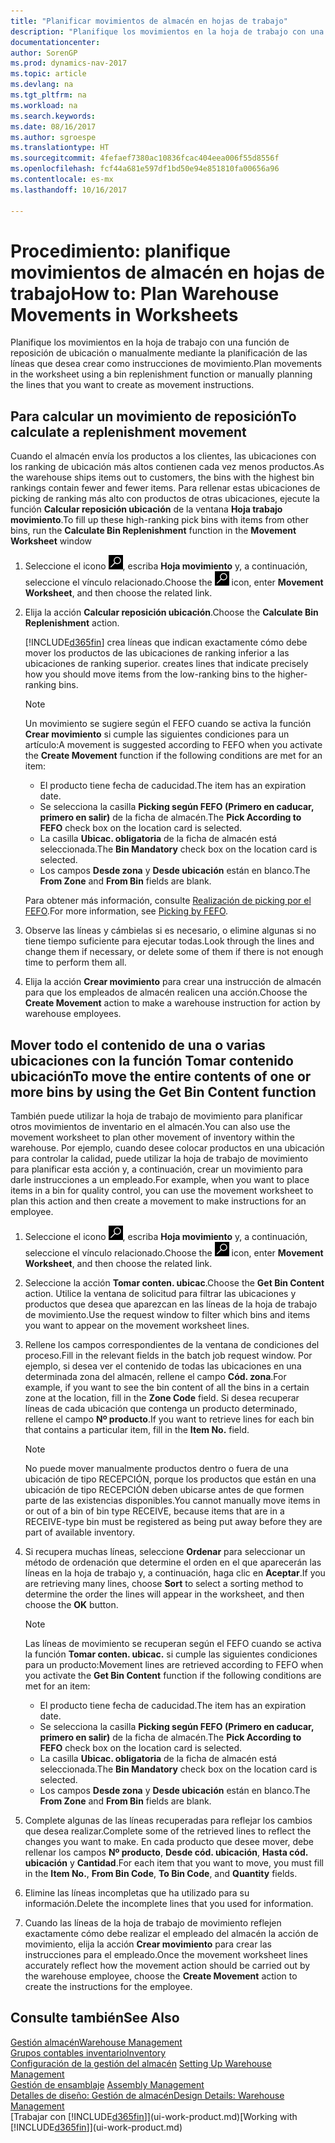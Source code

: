 ```yaml
---
title: "Planificar movimientos de almacén en hojas de trabajo"
description: "Planifique los movimientos en la hoja de trabajo con una función de reposición de ubicación o manualmente mediante la planificación de las líneas que desea crear como instrucciones de movimiento."
documentationcenter: 
author: SorenGP
ms.prod: dynamics-nav-2017
ms.topic: article
ms.devlang: na
ms.tgt_pltfrm: na
ms.workload: na
ms.search.keywords: 
ms.date: 08/16/2017
ms.author: sgroespe
ms.translationtype: HT
ms.sourcegitcommit: 4fefaef7380ac10836fcac404eea006f55d8556f
ms.openlocfilehash: fcf44a681e597df1bd50e94e851810fa00656a96
ms.contentlocale: es-mx
ms.lasthandoff: 10/16/2017

---
```

# <a name="how-to-plan-warehouse-movements-in-worksheets"></a><span data-ttu-id="f7f29-103">Procedimiento: planifique movimientos de almacén en hojas de trabajo</span><span class="sxs-lookup"><span data-stu-id="f7f29-103">How to: Plan Warehouse Movements in Worksheets</span></span>
<span data-ttu-id="f7f29-104">Planifique los movimientos en la hoja de trabajo con una función de reposición de ubicación o manualmente mediante la planificación de las líneas que desea crear como instrucciones de movimiento.</span><span class="sxs-lookup"><span data-stu-id="f7f29-104">Plan movements in the worksheet using a bin replenishment function or manually planning the lines that you want to create as movement instructions.</span></span>  

## <a name="to-calculate-a-replenishment-movement"></a><span data-ttu-id="f7f29-105">Para calcular un movimiento de reposición</span><span class="sxs-lookup"><span data-stu-id="f7f29-105">To calculate a replenishment movement</span></span>  
<span data-ttu-id="f7f29-106">Cuando el almacén envía los productos a los clientes, las ubicaciones con los ranking de ubicación más altos contienen cada vez menos productos.</span><span class="sxs-lookup"><span data-stu-id="f7f29-106">As the warehouse ships items out to customers, the bins with the highest bin rankings contain fewer and fewer items.</span></span> <span data-ttu-id="f7f29-107">Para rellenar estas ubicaciones de picking de ranking más alto con productos de otras ubicaciones, ejecute la función **Calcular reposición ubicación** de la ventana **Hoja trabajo movimiento**.</span><span class="sxs-lookup"><span data-stu-id="f7f29-107">To fill up these high-ranking pick bins with items from other bins, run the **Calculate Bin Replenishment** function in the **Movement Worksheet** window</span></span>

1.  <span data-ttu-id="f7f29-108">Seleccione el icono ![Buscar página o informe](media/ui-search/search_small.png "icono Buscar página o informe"), escriba **Hoja movimiento** y, a continuación, seleccione el vínculo relacionado.</span><span class="sxs-lookup"><span data-stu-id="f7f29-108">Choose the ![Search for Page or Report](media/ui-search/search_small.png "Search for Page or Report icon") icon, enter **Movement Worksheet**, and then choose the related link.</span></span>  
2.  <span data-ttu-id="f7f29-109">Elija la acción **Calcular reposición ubicación**.</span><span class="sxs-lookup"><span data-stu-id="f7f29-109">Choose the **Calculate Bin Replenishment** action.</span></span>  

    [!INCLUDE[d365fin](includes/d365fin_md.md)]<span data-ttu-id="f7f29-110"> crea líneas que indican exactamente cómo debe mover los productos de las ubicaciones de ranking inferior a las ubicaciones de ranking superior.</span><span class="sxs-lookup"><span data-stu-id="f7f29-110"> creates lines that indicate precisely how you should move items from the low-ranking bins to the higher-ranking bins.</span></span>  

    > [!NOTE]  
    >  <span data-ttu-id="f7f29-111">Un movimiento se sugiere según el FEFO cuando se activa la función **Crear movimiento** si cumple las siguientes condiciones para un artículo:</span><span class="sxs-lookup"><span data-stu-id="f7f29-111">A movement is suggested according to FEFO when you activate the **Create Movement** function if the following conditions are met for an item:</span></span>  
    >   
    >  -   <span data-ttu-id="f7f29-112">El producto tiene fecha de caducidad.</span><span class="sxs-lookup"><span data-stu-id="f7f29-112">The item has an expiration date.</span></span>  
    > -   <span data-ttu-id="f7f29-113">Se selecciona la casilla **Picking según FEFO (Primero en caducar, primero en salir)** de la ficha de almacén.</span><span class="sxs-lookup"><span data-stu-id="f7f29-113">The **Pick According to FEFO** check box on the location card is selected.</span></span>  
    > -   <span data-ttu-id="f7f29-114">La casilla **Ubicac. obligatoria** de la ficha de almacén está seleccionada.</span><span class="sxs-lookup"><span data-stu-id="f7f29-114">The **Bin Mandatory** check box on the location card is selected.</span></span>  
    > -   <span data-ttu-id="f7f29-115">Los campos **Desde zona** y **Desde ubicación** están en blanco.</span><span class="sxs-lookup"><span data-stu-id="f7f29-115">The **From Zone** and **From Bin** fields are blank.</span></span>  

    <span data-ttu-id="f7f29-116">Para obtener más información, consulte [Realización de picking por el FEFO](warehouse-picking-by-fefo.md).</span><span class="sxs-lookup"><span data-stu-id="f7f29-116">For more information, see [Picking by FEFO](warehouse-picking-by-fefo.md).</span></span>  

3.  <span data-ttu-id="f7f29-117">Observe las líneas y cámbielas si es necesario, o elimine algunas si no tiene tiempo suficiente para ejecutar todas.</span><span class="sxs-lookup"><span data-stu-id="f7f29-117">Look through the lines and change them if necessary, or delete some of them if there is not enough time to perform them all.</span></span>  
4.  <span data-ttu-id="f7f29-118">Elija la acción **Crear movimiento** para crear una instrucción de almacén para que los empleados de almacén realicen una acción.</span><span class="sxs-lookup"><span data-stu-id="f7f29-118">Choose the **Create Movement** action to make a warehouse instruction for action by warehouse employees.</span></span>  

## <a name="to-move-the-entire-contents-of-one-or-more-bins-by-using-the-get-bin-content-function"></a><span data-ttu-id="f7f29-119">Mover todo el contenido de una o varias ubicaciones con la función Tomar contenido ubicación</span><span class="sxs-lookup"><span data-stu-id="f7f29-119">To move the entire contents of one or more bins by using the Get Bin Content function</span></span>  
<span data-ttu-id="f7f29-120">También puede utilizar la hoja de trabajo de movimiento para planificar otros movimientos de inventario en el almacén.</span><span class="sxs-lookup"><span data-stu-id="f7f29-120">You can also use the movement worksheet to plan other movement of inventory within the warehouse.</span></span> <span data-ttu-id="f7f29-121">Por ejemplo, cuando desee colocar productos en una ubicación para controlar la calidad, puede utilizar la hoja de trabajo de movimiento para planificar esta acción y, a continuación, crear un movimiento para darle instrucciones a un empleado.</span><span class="sxs-lookup"><span data-stu-id="f7f29-121">For example, when you want to place items in a bin for quality control, you can use the movement worksheet to plan this action and then create a movement to make instructions for an employee.</span></span>  

1.  <span data-ttu-id="f7f29-122">Seleccione el icono ![Buscar página o informe](media/ui-search/search_small.png "icono Buscar página o informe"), escriba **Hoja movimiento** y, a continuación, seleccione el vínculo relacionado.</span><span class="sxs-lookup"><span data-stu-id="f7f29-122">Choose the ![Search for Page or Report](media/ui-search/search_small.png "Search for Page or Report icon") icon, enter **Movement Worksheet**, and then choose the related link.</span></span>  
2.  <span data-ttu-id="f7f29-123">Seleccione la acción **Tomar conten. ubicac**.</span><span class="sxs-lookup"><span data-stu-id="f7f29-123">Choose the **Get Bin Content** action.</span></span> <span data-ttu-id="f7f29-124">Utilice la ventana de solicitud para filtrar las ubicaciones y productos que desea que aparezcan en las líneas de la hoja de trabajo de movimiento.</span><span class="sxs-lookup"><span data-stu-id="f7f29-124">Use the request window to filter which bins and items you want to appear on the movement worksheet lines.</span></span>  
3.  <span data-ttu-id="f7f29-125">Rellene los campos correspondientes de la ventana de condiciones del proceso.</span><span class="sxs-lookup"><span data-stu-id="f7f29-125">Fill in the relevant fields in the batch job request window.</span></span> <span data-ttu-id="f7f29-126">Por ejemplo, si desea ver el contenido de todas las ubicaciones en una determinada zona del almacén, rellene el campo **Cód. zona**.</span><span class="sxs-lookup"><span data-stu-id="f7f29-126">For example, if you want to see the bin content of all the bins in a certain zone at the location, fill in the **Zone Code** field.</span></span> <span data-ttu-id="f7f29-127">Si desea recuperar líneas de cada ubicación que contenga un producto determinado, rellene el campo **Nº producto**.</span><span class="sxs-lookup"><span data-stu-id="f7f29-127">If you want to retrieve lines for each bin that contains a particular item, fill in the **Item No.** field.</span></span>  

    > [!NOTE]  
    >  <span data-ttu-id="f7f29-128">No puede mover manualmente productos dentro o fuera de una ubicación de tipo RECEPCIÓN, porque los productos que están en una ubicación de tipo RECEPCIÓN deben ubicarse antes de que formen parte de las existencias disponibles.</span><span class="sxs-lookup"><span data-stu-id="f7f29-128">You cannot manually move items in or out of a bin of bin type RECEIVE, because items that are in a RECEIVE-type bin must be registered as being put away before they are part of available inventory.</span></span>  

4.  <span data-ttu-id="f7f29-129">Si recupera muchas líneas, seleccione **Ordenar** para seleccionar un método de ordenación que determine el orden en el que aparecerán las líneas en la hoja de trabajo y, a continuación, haga clic en **Aceptar**.</span><span class="sxs-lookup"><span data-stu-id="f7f29-129">If you are retrieving many lines, choose **Sort** to select a sorting method to determine the order the lines will appear in the worksheet, and then choose the **OK** button.</span></span>  

    > [!NOTE]  
    >  <span data-ttu-id="f7f29-130">Las líneas de movimiento se recuperan según el FEFO cuando se activa la función **Tomar conten. ubicac.** si cumple las siguientes condiciones para un producto:</span><span class="sxs-lookup"><span data-stu-id="f7f29-130">Movement lines are retrieved according to FEFO when you activate the **Get Bin Content** function if the following conditions are met for an item:</span></span>  
    >   
    >  -   <span data-ttu-id="f7f29-131">El producto tiene fecha de caducidad.</span><span class="sxs-lookup"><span data-stu-id="f7f29-131">The item has an expiration date.</span></span>  
    > -   <span data-ttu-id="f7f29-132">Se selecciona la casilla **Picking según FEFO (Primero en caducar, primero en salir)** de la ficha de almacén.</span><span class="sxs-lookup"><span data-stu-id="f7f29-132">The **Pick According to FEFO** check box on the location card is selected.</span></span>  
    > -   <span data-ttu-id="f7f29-133">La casilla **Ubicac. obligatoria** de la ficha de almacén está seleccionada.</span><span class="sxs-lookup"><span data-stu-id="f7f29-133">The **Bin Mandatory** check box on the location card is selected.</span></span>  
    > -   <span data-ttu-id="f7f29-134">Los campos **Desde zona** y **Desde ubicación** están en blanco.</span><span class="sxs-lookup"><span data-stu-id="f7f29-134">The **From Zone** and **From Bin** fields are blank.</span></span>  

5.  <span data-ttu-id="f7f29-135">Complete algunas de las líneas recuperadas para reflejar los cambios que desea realizar.</span><span class="sxs-lookup"><span data-stu-id="f7f29-135">Complete some of the retrieved lines to reflect the changes you want to make.</span></span> <span data-ttu-id="f7f29-136">En cada producto que desee mover, debe rellenar los campos **Nº producto**, **Desde cód. ubicación**, **Hasta cód. ubicación** y **Cantidad**.</span><span class="sxs-lookup"><span data-stu-id="f7f29-136">For each item that you want to move, you must fill in the **Item No.**, **From Bin Code**, **To Bin Code**, and **Quantity** fields.</span></span>  
6.  <span data-ttu-id="f7f29-137">Elimine las líneas incompletas que ha utilizado para su información.</span><span class="sxs-lookup"><span data-stu-id="f7f29-137">Delete the incomplete lines that you used for information.</span></span>  
7.  <span data-ttu-id="f7f29-138">Cuando las líneas de la hoja de trabajo de movimiento reflejen exactamente cómo debe realizar el empleado del almacén la acción de movimiento, elija la acción **Crear movimiento** para crear las instrucciones para el empleado.</span><span class="sxs-lookup"><span data-stu-id="f7f29-138">Once the movement worksheet lines accurately reflect how the movement action should be carried out by the warehouse employee, choose the **Create Movement** action to create the instructions for the employee.</span></span>  

## <a name="see-also"></a><span data-ttu-id="f7f29-139">Consulte también</span><span class="sxs-lookup"><span data-stu-id="f7f29-139">See Also</span></span>  
[<span data-ttu-id="f7f29-140">Gestión almacén</span><span class="sxs-lookup"><span data-stu-id="f7f29-140">Warehouse Management</span></span>](warehouse-manage-warehouse.md)  
[<span data-ttu-id="f7f29-141">Grupos contables inventario</span><span class="sxs-lookup"><span data-stu-id="f7f29-141">Inventory</span></span>](inventory-manage-inventory.md)  
<span data-ttu-id="f7f29-142">[Configuración de la gestión del almacén](warehouse-setup-warehouse.md)   </span><span class="sxs-lookup"><span data-stu-id="f7f29-142">[Setting Up Warehouse Management](warehouse-setup-warehouse.md)   </span></span>  
<span data-ttu-id="f7f29-143">[Gestión de ensamblaje](assembly-assemble-items.md)  </span><span class="sxs-lookup"><span data-stu-id="f7f29-143">[Assembly Management](assembly-assemble-items.md)  </span></span>  
[<span data-ttu-id="f7f29-144">Detalles de diseño: Gestión de almacén</span><span class="sxs-lookup"><span data-stu-id="f7f29-144">Design Details: Warehouse Management</span></span>](design-details-warehouse-management.md)  
<span data-ttu-id="f7f29-145">[Trabajar con [!INCLUDE[d365fin](includes/d365fin_md.md)]](ui-work-product.md)</span><span class="sxs-lookup"><span data-stu-id="f7f29-145">[Working with [!INCLUDE[d365fin](includes/d365fin_md.md)]](ui-work-product.md)</span></span>

